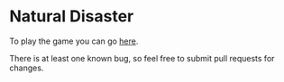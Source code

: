 Natural Disaster
================
To play the game you can go [here](https://morikohandford.github.io/NaturalDisaster/).

There is at least one known bug, so feel free to submit pull requests for changes.
